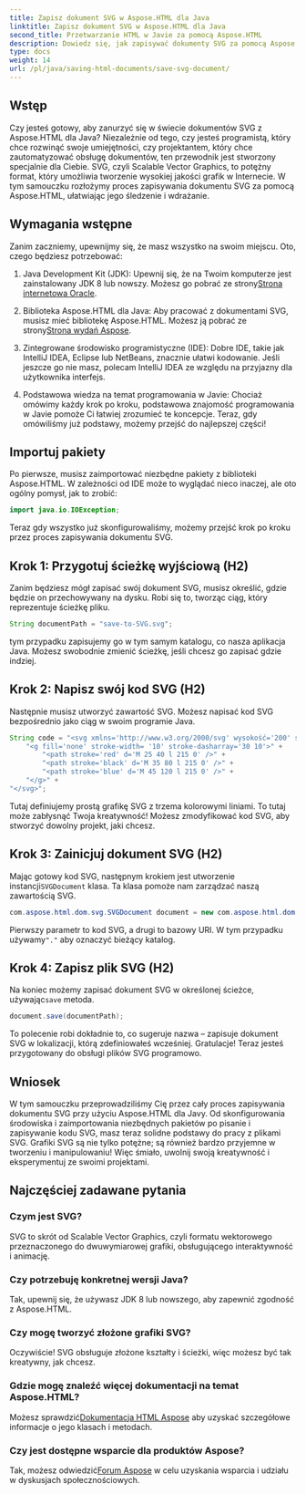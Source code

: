 ```yaml
---
title: Zapisz dokument SVG w Aspose.HTML dla Java
linktitle: Zapisz dokument SVG w Aspose.HTML dla Java
second_title: Przetwarzanie HTML w Javie za pomocą Aspose.HTML
description: Dowiedz się, jak zapisywać dokumenty SVG za pomocą Aspose.HTML dla Java, korzystając z tego prostego przewodnika krok po kroku wypełnionego przykładami.
type: docs
weight: 14
url: /pl/java/saving-html-documents/save-svg-document/
---
```

## Wstęp
Czy jesteś gotowy, aby zanurzyć się w świecie dokumentów SVG z Aspose.HTML dla Java? Niezależnie od tego, czy jesteś programistą, który chce rozwinąć swoje umiejętności, czy projektantem, który chce zautomatyzować obsługę dokumentów, ten przewodnik jest stworzony specjalnie dla Ciebie. SVG, czyli Scalable Vector Graphics, to potężny format, który umożliwia tworzenie wysokiej jakości grafik w Internecie. W tym samouczku rozłożymy proces zapisywania dokumentu SVG za pomocą Aspose.HTML, ułatwiając jego śledzenie i wdrażanie.
## Wymagania wstępne
Zanim zaczniemy, upewnijmy się, że masz wszystko na swoim miejscu. Oto, czego będziesz potrzebować:
1.  Java Development Kit (JDK): Upewnij się, że na Twoim komputerze jest zainstalowany JDK 8 lub nowszy. Możesz go pobrać ze strony[Strona internetowa Oracle](https://www.oracle.com/java/technologies/javase-jdk11-downloads.html).
  
2.  Biblioteka Aspose.HTML dla Java: Aby pracować z dokumentami SVG, musisz mieć bibliotekę Aspose.HTML. Możesz ją pobrać ze strony[Strona wydań Aspose](https://releases.aspose.com/html/java/).
3. Zintegrowane środowisko programistyczne (IDE): Dobre IDE, takie jak IntelliJ IDEA, Eclipse lub NetBeans, znacznie ułatwi kodowanie. Jeśli jeszcze go nie masz, polecam IntelliJ IDEA ze względu na przyjazny dla użytkownika interfejs.
4. Podstawowa wiedza na temat programowania w Javie: Chociaż omówimy każdy krok po kroku, podstawowa znajomość programowania w Javie pomoże Ci łatwiej zrozumieć te koncepcje.
Teraz, gdy omówiliśmy już podstawy, możemy przejść do najlepszej części!
## Importuj pakiety
Po pierwsze, musisz zaimportować niezbędne pakiety z biblioteki Aspose.HTML. W zależności od IDE może to wyglądać nieco inaczej, ale oto ogólny pomysł, jak to zrobić:
```java
import java.io.IOException;
```

Teraz gdy wszystko już skonfigurowaliśmy, możemy przejść krok po kroku przez proces zapisywania dokumentu SVG.
## Krok 1: Przygotuj ścieżkę wyjściową (H2)
Zanim będziesz mógł zapisać swój dokument SVG, musisz określić, gdzie będzie on przechowywany na dysku. Robi się to, tworząc ciąg, który reprezentuje ścieżkę pliku.
```java
String documentPath = "save-to-SVG.svg";
```
tym przypadku zapisujemy go w tym samym katalogu, co nasza aplikacja Java. Możesz swobodnie zmienić ścieżkę, jeśli chcesz go zapisać gdzie indziej.
## Krok 2: Napisz swój kod SVG (H2)
Następnie musisz utworzyć zawartość SVG. Możesz napisać kod SVG bezpośrednio jako ciąg w swoim programie Java.
```java
String code = "<svg xmlns='http://www.w3.org/2000/svg' wysokość='200' szerokość='300'>" +
    "<g fill='none' stroke-width= '10' stroke-dasharray='30 10'>" +
        "<path stroke='red' d='M 25 40 l 215 0' />" +
        "<path stroke='black' d='M 35 80 l 215 0' />" +
        "<path stroke='blue' d='M 45 120 l 215 0' />" +
    "</g>" +
"</svg>";
```
Tutaj definiujemy prostą grafikę SVG z trzema kolorowymi liniami. To tutaj może zabłysnąć Twoja kreatywność! Możesz zmodyfikować kod SVG, aby stworzyć dowolny projekt, jaki chcesz.
## Krok 3: Zainicjuj dokument SVG (H2)
 Mając gotowy kod SVG, następnym krokiem jest utworzenie instancji`SVGDocument` klasa. Ta klasa pomoże nam zarządzać naszą zawartością SVG.
```java
com.aspose.html.dom.svg.SVGDocument document = new com.aspose.html.dom.svg.SVGDocument(code, ".");
```
 Pierwszy parametr to kod SVG, a drugi to bazowy URI. W tym przypadku używamy`"."` aby oznaczyć bieżący katalog.
## Krok 4: Zapisz plik SVG (H2)
 Na koniec możemy zapisać dokument SVG w określonej ścieżce, używając`save` metoda.
```java
document.save(documentPath);
```
To polecenie robi dokładnie to, co sugeruje nazwa – zapisuje dokument SVG w lokalizacji, którą zdefiniowałeś wcześniej. Gratulacje! Teraz jesteś przygotowany do obsługi plików SVG programowo.
## Wniosek
W tym samouczku przeprowadziliśmy Cię przez cały proces zapisywania dokumentu SVG przy użyciu Aspose.HTML dla Javy. Od skonfigurowania środowiska i zaimportowania niezbędnych pakietów po pisanie i zapisywanie kodu SVG, masz teraz solidne podstawy do pracy z plikami SVG. Grafiki SVG są nie tylko potężne; są również bardzo przyjemne w tworzeniu i manipulowaniu! Więc śmiało, uwolnij swoją kreatywność i eksperymentuj ze swoimi projektami.
## Najczęściej zadawane pytania
### Czym jest SVG?
SVG to skrót od Scalable Vector Graphics, czyli formatu wektorowego przeznaczonego do dwuwymiarowej grafiki, obsługującego interaktywność i animację.
### Czy potrzebuję konkretnej wersji Java?
Tak, upewnij się, że używasz JDK 8 lub nowszego, aby zapewnić zgodność z Aspose.HTML.
### Czy mogę tworzyć złożone grafiki SVG?
Oczywiście! SVG obsługuje złożone kształty i ścieżki, więc możesz być tak kreatywny, jak chcesz.
### Gdzie mogę znaleźć więcej dokumentacji na temat Aspose.HTML?
 Możesz sprawdzić[Dokumentacja HTML Aspose](https://reference.aspose.com/html/java/) aby uzyskać szczegółowe informacje o jego klasach i metodach.
### Czy jest dostępne wsparcie dla produktów Aspose?
 Tak, możesz odwiedzić[Forum Aspose](https://forum.aspose.com/c/html/29) w celu uzyskania wsparcia i udziału w dyskusjach społecznościowych.